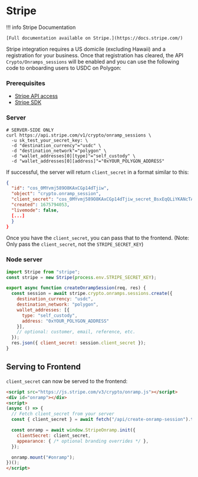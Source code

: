# Stripe

!!! info Stripe Documentation

    [Full documentation available on Stripe.](https://docs.stripe.com/)

Stripe integration requires a US domicile (excluding Hawaii) and a registration for your business. Once that registration has cleared, the API `Crypto/Onramps_sessions` will be enabled and you can use the following code to onboarding users to USDC on Polygon:

### Prerequisites

* [Stripe API access](https://docs.stripe.com/api)
* [Stripe SDK](https://github.com/stripe/stripe-node)  

### Server

```curl
# SERVER-SIDE ONLY
curl https://api.stripe.com/v1/crypto/onramp_sessions \
  -u sk_test_your_secret_key: \
  -d "destination_currency"="usdc" \
  -d "destination_network"="polygon" \
  -d "wallet_addresses[0][type]"="self_custody" \
  -d "wallet_addresses[0][address]"="0xYOUR_POLYGON_ADDRESS"
```

If successful, the server will return `client_secret` in a format similar to this:

```json
{
  "id": "cos_0MYvmj589O8KAxCGp14dTjiw",
  "object": "crypto.onramp_session",
  "client_secret": "cos_0MYvmj589O8KAxCGp14dTjiw_secret_BsxEqQLiYKANcTAoVnJ2ikH5q002b9xzouk",
  "created": 1675794053,
  "livemode": false,
  [...]
  }
}
```

Once you have the `client_secret`, you can pass that to the frontend. (Note: Only pass the `client_secret`, not the `STRIPE_SECRET_KEY`)

### Node server

```js
import Stripe from "stripe";
const stripe = new Stripe(process.env.STRIPE_SECRET_KEY);

export async function createOnrampSession(req, res) {
  const session = await stripe.crypto.onramps.sessions.create({
    destination_currency: "usdc",
    destination_network: "polygon",
    wallet_addresses: [{
      type: "self_custody",
      address: "0xYOUR_POLYGON_ADDRESS"
    }],
    // optional: customer, email, reference, etc.
  });
  res.json({ client_secret: session.client_secret });
}
```


## Serving to Frontend

`client_secret` can now be served to the frontend:

```html
<script src="https://js.stripe.com/v3/crypto/onramp.js"></script>
<div id="onramp"></div>
<script>
(async () => {
  // Fetch client_secret from your server
  const { client_secret } = await fetch("/api/create-onramp-session").then(r => r.json());

  const onramp = await window.StripeOnramp.init({
    clientSecret: client_secret,
    appearance: { /* optional branding overrides */ },
  });

  onramp.mount("#onramp");
})();
</script>
```